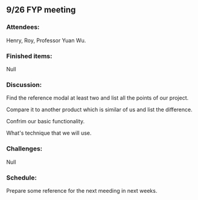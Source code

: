 ## 9/26 FYP meeting

### Attendees:
Henry,
Roy,
Professor Yuan Wu.

### Finished items:
Null

### Discussion:
Find the reference modal at least two and list all the points of our project.

Compare it to another product which is similar of us and list the difference. 

Confrim our basic functionality. 

What's technique that we will use.

### Challenges:
Null

### Schedule:
Prepare some reference for the next meeding in next weeks.